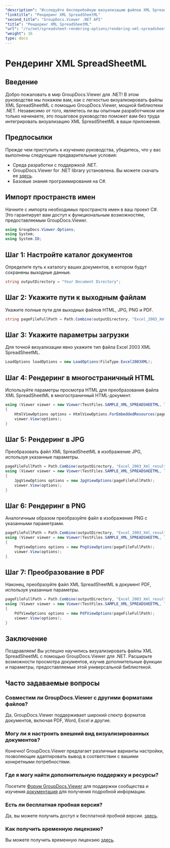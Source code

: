 ```yaml
---
"description": "Исследуйте бесперебойную визуализацию файлов XML SpreadSheetML в различных форматах с помощью GroupDocs.Viewer для .NET. Легко интегрируйте в свои приложения."
"linktitle": "Рендеринг XML SpreadSheetML"
"second_title": "GroupDocs.Viewer .NET API"
"title": "Рендеринг XML SpreadSheetML"
"url": "/ru/net/spreadsheet-rendering-options/rendering-xml-spreadsheetml/"
"weight": 16
type: docs
---
```

# Рендеринг XML SpreadSheetML

## Введение
Добро пожаловать в мир GroupDocs.Viewer для .NET! В этом руководстве мы покажем вам, как с легкостью визуализировать файлы XML SpreadSheetML с помощью GroupDocs.Viewer, мощной библиотеки .NET. Независимо от того, являетесь ли вы опытным разработчиком или только начинаете, это пошаговое руководство поможет вам без труда интегрировать визуализацию XML SpreadSheetML в ваши приложения.
## Предпосылки
Прежде чем приступить к изучению руководства, убедитесь, что у вас выполнены следующие предварительные условия:
- Среда разработки с поддержкой .NET.
- GroupDocs.Viewer for .NET library установлена. Вы можете скачать ее [здесь](https://releases.groupdocs.com/viewer/net/).
- Базовые знания программирования на C#.
## Импорт пространств имен
Начните с импорта необходимых пространств имен в ваш проект C#. Это гарантирует вам доступ к функциональным возможностям, предоставляемым GroupDocs.Viewer.
```csharp
using GroupDocs.Viewer.Options;
using System;
using System.IO;
```
## Шаг 1: Настройте каталог документов
Определите путь к каталогу ваших документов, в котором будут сохранены выходные данные.
```csharp
string outputDirectory = "Your Document Directory";
```
## Шаг 2: Укажите пути к выходным файлам
Укажите полные пути для выходных файлов HTML, JPG, PNG и PDF.
```csharp
string pageFileFullPath = Path.Combine(outputDirectory, "Excel_2003_Xml_result.html");
```
## Шаг 3: Укажите параметры загрузки
Для точной визуализации явно укажите тип файла Excel 2003 XML SpreadSheetML.
```csharp
LoadOptions loadOptions = new LoadOptions(FileType.Excel2003XML);
```
## Шаг 4: Рендеринг в многостраничный HTML
Используйте параметры просмотра HTML для преобразования файла XML SpreadSheetML в многостраничный HTML-документ.
```csharp
using (Viewer viewer = new Viewer(TestFiles.SAMPLE_XML_SPREADSHEETML, loadOptions))
{
    HtmlViewOptions options = HtmlViewOptions.ForEmbeddedResources(pageFileFullPath);
    viewer.View(options);
}
```
## Шаг 5: Рендеринг в JPG
Преобразовать файл XML SpreadSheetML в изображение JPG, используя указанные параметры.
```csharp
pageFileFullPath = Path.Combine(outputDirectory, "Excel_2003_Xml_result.jpg");
using (Viewer viewer = new Viewer(TestFiles.SAMPLE_XML_SPREADSHEETML, loadOptions))
{
    JpgViewOptions options = new JpgViewOptions(pageFileFullPath);
    viewer.View(options);
}
```
## Шаг 6: Рендеринг в PNG
Аналогичным образом преобразуйте файл в изображение PNG с указанными параметрами.
```csharp
pageFileFullPath = Path.Combine(outputDirectory, "Excel_2003_Xml_result.png");
using (Viewer viewer = new Viewer(TestFiles.SAMPLE_XML_SPREADSHEETML, loadOptions))
{
    PngViewOptions options = new PngViewOptions(pageFileFullPath);
    viewer.View(options);
}
```
## Шаг 7: Преобразование в PDF
Наконец, преобразуйте файл XML SpreadSheetML в документ PDF, используя указанные параметры.
```csharp
pageFileFullPath = Path.Combine(outputDirectory, "Excel_2003_Xml_result.pdf");
using (Viewer viewer = new Viewer(TestFiles.SAMPLE_XML_SPREADSHEETML, loadOptions))
{
    PdfViewOptions options = new PdfViewOptions(pageFileFullPath);
    viewer.View(options);
}
```
## Заключение
Поздравляем! Вы успешно научились визуализировать файлы XML SpreadSheetML с помощью GroupDocs.Viewer для .NET. Расширьте возможности просмотра документов, изучив дополнительные функции и параметры, предоставляемые этой универсальной библиотекой.
## Часто задаваемые вопросы
### Совместим ли GroupDocs.Viewer с другими форматами файлов?
Да, GroupDocs.Viewer поддерживает широкий спектр форматов документов, включая PDF, Word, Excel и другие.
### Могу ли я настроить внешний вид визуализированных документов?
Конечно! GroupDocs.Viewer предлагает различные варианты настройки, позволяющие адаптировать вывод в соответствии с вашими конкретными потребностями.
### Где я могу найти дополнительную поддержку и ресурсы?
Посетите [Форум GroupDocs.Viewer](https://forum.groupdocs.com/c/viewer/9) для поддержки сообщества и изучения [документация](https://tutorials.groupdocs.com/viewer/net/) для получения подробной информации.
### Есть ли бесплатная пробная версия?
Да, вы можете получить доступ к бесплатной пробной версии. [здесь](https://releases.groupdocs.com/).
### Как получить временную лицензию?
Вы можете получить временную лицензию [здесь](https://purchase.groupdocs.com/temporary-license/).